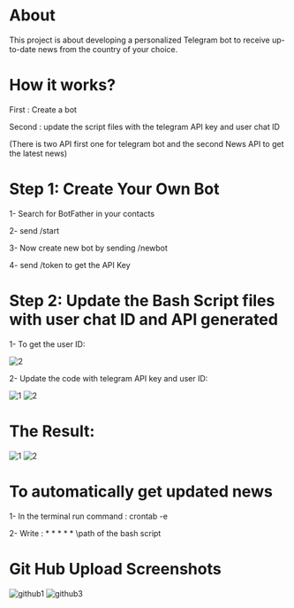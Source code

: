 # About
This project is about developing a personalized Telegram bot to receive up-to-date news from the country of your choice.
# How it works?
First : Create a bot

Second : update the script files with the telegram API key and user chat ID

(There is two API first one for telegram bot and the second News API to get the latest news)
# Step 1: Create Your Own Bot 
1- Search for BotFather in your contacts 

2- send /start

3- Now create new bot by sending /newbot

4- send /token to get the API Key

# Step 2: Update the Bash Script files with user chat ID and API generated

1- To get the user ID:

![2](https://github.com/MariamAlHalabi/TelegramBot_LatestNews/assets/146833815/34d298a6-90e8-4303-9d8a-c9225990fb0a)

2- Update the code with telegram API key and user ID:

![1](https://github.com/MariamAlHalabi/TelegramBot_LatestNews/assets/146833815/9ea117ac-26c6-4959-89a4-6aab1ba07f03)
![2](https://github.com/MariamAlHalabi/TelegramBot_LatestNews/assets/146833815/d7c97671-aac3-4a54-b376-adfd7560f7de)

# The Result:

![1](https://github.com/MariamAlHalabi/TelegramBot_LatestNews/assets/146833815/33e29e21-b08e-4230-97be-3c4bdb1373bc)
![2](https://github.com/MariamAlHalabi/TelegramBot_LatestNews/assets/146833815/a7d94909-7091-4cd3-b35d-458953834130)

# To automatically get updated news 

1- In the terminal run command : crontab -e

2- Write : * * * * * \path of the bash script 

# Git Hub Upload Screenshots

![github1](https://github.com/MariamAlHalabi/TelegramBot_LatestNews/assets/146833815/74ddf865-7b94-47cb-8c4c-87266dd3ff7d)
![github3](https://github.com/MariamAlHalabi/TelegramBot_LatestNews/assets/146833815/527ff5ef-8b02-4482-8f37-45d358df6591)


